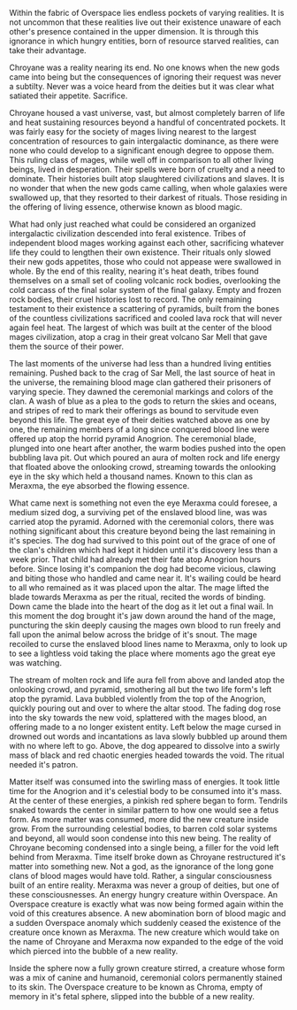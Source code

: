 Within the fabric of Overspace lies endless pockets of varying realities. It is not uncommon that these realities live out their existence unaware of each other's presence contained in the upper dimension. It is through this ignorance in which hungry entities, born of resource starved realities, can take their advantage.

Chroyane was a reality nearing its end. No one knows when the new gods came into being but the consequences of ignoring their request was never a subtilty. Never was a voice heard from the deities but it was clear what satiated their appetite. Sacrifice.

Chroyane housed a vast universe, vast, but almost completely barren of life and heat sustaining resources beyond a handful of concentrated pockets. It was fairly easy for the society of mages living nearest to the largest concentration of resources to gain intergalactic dominance, as there were none who could develop to a significant enough degree to oppose them. This ruling class of mages, while well off in comparison to all other living beings, lived in desperation. Their spells were born of cruelty and a need to dominate. Their histories built atop slaughtered civilizations and slaves. It is no wonder that when the new gods came calling, when whole galaxies were swallowed up, that they resorted to their darkest of rituals. Those residing in the offering of living essence, otherwise known as blood magic. 

What had only just reached what could be considered an organized intergalactic civilization descended into feral existence. Tribes of independent blood mages working against each other, sacrificing whatever life they could to lengthen their own existence. Their rituals only slowed their new gods appetites, those who could not appease were swallowed in whole. By the end of this reality, nearing it's heat death, tribes found themselves on a small set of cooling volcanic rock bodies, overlooking the cold carcass of the final solar system of the final galaxy. Empty and frozen rock bodies, their cruel histories lost to record. The only remaining testament to their existence a scattering of pyramids, built from the bones of the countless civilizations sacrificed and cooled lava rock that will never again feel heat. The largest of which was built at the center of the blood mages civilization, atop a crag in their great volcano Sar Mell that gave them the source of their power. 

The last moments of the universe had less than a hundred living entities remaining. Pushed back to the crag of Sar Mell, the last source of heat in the universe, the remaining blood mage clan gathered their prisoners of varying specie. They dawned the ceremonial markings and colors of the clan. A wash of blue as a plea to the gods to return the skies and oceans, and stripes of red to mark their offerings as bound to servitude even beyond this life.  The great eye of their deities watched above as one by one, the remaining members of a long since conquered blood line were offered up atop the horrid pyramid Anogrion. The ceremonial blade, plunged into one heart after another, the warm bodies pushed into the open bubbling lava pit. Out which poured an aura of molten rock and life energy that floated above the onlooking crowd, streaming towards the onlooking eye in the sky which held a thousand names. Known to this clan as Meraxma, the eye absorbed the flowing essence. 

What came next is something not even the eye Meraxma could foresee, a medium sized dog, a surviving pet of the enslaved blood line, was was carried atop the pyramid. Adorned with the ceremonial colors, there was nothing significant about this creature beyond being the last remaining in it's species. The dog had survived to this point out of the grace of one of the clan's children which had kept it hidden until it's discovery less than a week prior. That child had already met their fate atop Anogrion hours before. Since losing it's companion the dog had become vicious, clawing and biting those who handled and came near it. It's wailing could be heard to all who remained as it was placed upon the altar. The mage lifted the blade towards Meraxma as per the ritual, recited the words of binding. Down came the blade into the heart of the dog as it let out a final wail. In this moment the dog brought it's jaw down around the hand of the mage, puncturing the skin deeply causing the mages own blood to run freely and fall upon the animal below across the bridge of it's snout. The mage recoiled to curse the enslaved blood lines name to Meraxma, only to look up to see a lightless void taking the place where moments ago the great eye was watching. 

The stream of molten rock and life aura fell from above and landed atop the onlooking crowd, and pyramid, smothering all but the two life form's left atop the pyramid. Lava bubbled violently from the top of the Anogrion, quickly pouring out and over to where the altar stood. The fading dog rose into the sky towards the new void, splattered with the mages blood, an offering made to a no longer existent entity. Left below the mage cursed in drowned out words and incantations as lava slowly bubbled up around them with no where left to go. Above, the dog appeared to dissolve into a swirly mass of black and red chaotic energies headed towards the void. The ritual needed it's patron.

Matter itself was consumed into the swirling mass of energies. It took little time for the Anogrion and it's celestial body to be consumed into it's mass. At the center of these energies, a pinkish red sphere began to form. Tendrils snaked towards the center in similar pattern to how one would see a fetus form. As more matter was consumed, more did the new creature inside grow. From the surrounding celestial bodies, to barren cold solar systems and beyond, all would soon condense into this new being. The reality of Chroyane becoming condensed into a single being, a filler for the void left behind from Meraxma. Time itself broke down as Chroyane restructured it's matter into something new. Not a god, as the ignorance of the long gone clans of blood mages would have told. Rather, a singular consciousness built of an entire reality. Meraxma was never a group of deities, but one of these consciousnesses. An energy hungry creature within Overspace. An Overspace creature is exactly what was now being formed again within the void of this creatures absence. A new abomination born of blood magic and a sudden Overspace anomaly which suddenly ceased the existence of the creature once known as Meraxma. The new creature which would take on the name of Chroyane and Meraxma now expanded to the edge of the void which pierced into the bubble of a new reality. 

Inside the sphere now a fully grown creature stirred, a creature whose form was a mix of canine and humanoid, ceremonial colors permanently stained to its skin. The Overspace creature to be known as Chroma, empty of memory in it's fetal sphere, slipped into the bubble of a new reality.

   









 

